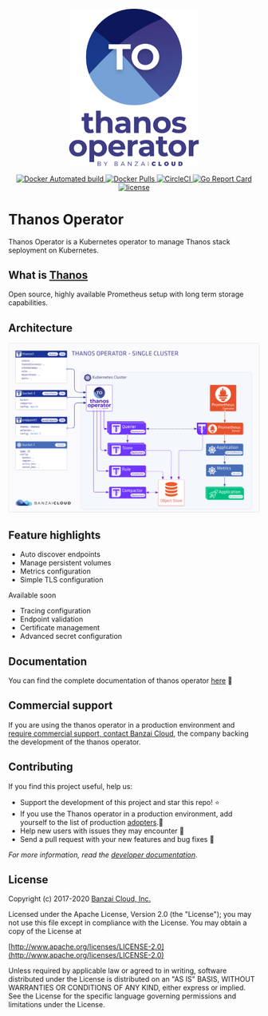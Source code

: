 <p align="center"><img src="docs/img/logo/thanos_operator_vertical.svg" width="260"></p>
<p align="center">

  <a href="https://hub.docker.com/r/banzaicloud/thanos-operator/">
    <img src="https://img.shields.io/docker/automated/banzaicloud/thanos-operator.svg" alt="Docker Automated build">
  </a>

  <a href="https://hub.docker.com/r/banzaicloud/thanos-operator/">
    <img src="https://img.shields.io/docker/pulls/banzaicloud/thanos-operator.svg?style=shield" alt="Docker Pulls">
  </a>

  <a href="https://circleci.com/gh/banzaicloud/thanos-operator">
    <img src="https://circleci.com/gh/banzaicloud/thanos-operator.svg?style=shield" alt="CircleCI">
  </a>

  <a href="https://goreportcard.com/badge/github.com/banzaicloud/thanos-operator">
    <img src="https://goreportcard.com/badge/github.com/banzaicloud/thanos-operator" alt="Go Report Card">
  </a>

  <a href="https://github.com/banzaicloud/thanos-operator/">
    <img src="https://img.shields.io/badge/license-Apache%20v2-orange.svg" alt="license">
  </a>

</p>

# Thanos Operator

Thanos Operator is a Kubernetes operator to manage Thanos stack seployment
on Kubernetes.

## What is [Thanos](http://thanos.io)

Open source, highly available Prometheus setup with long term storage capabilities.


## Architecture
<p align="center"><img src="docs/img/Thanos-single-cluster.png" ></p>

## Feature highlights

- Auto discover endpoints
- Manage persistent volumes
- Metrics configuration
- Simple TLS configuration

Available soon

- Tracing configuration
- Endpoint validation
- Certificate management
- Advanced secret configuration

## Documentation

 You can find the complete documentation of thanos operator [here](./docs/README.md) :blue_book: <br>

## Commercial support
If you are using the thanos operator in a production environment and [require commercial support, contact Banzai Cloud](https://banzaicloud.com/contact/), the company backing the development of the thanos operator.


## Contributing

If you find this project useful, help us:

- Support the development of this project and star this repo! :star:
- If you use the Thanos operator in a production environment, add yourself to the list of production [adopters](https://github.com/banzaicloud/thanos-operator/blob/master/ADOPTERS.md).:metal: <br> 
- Help new users with issues they may encounter :muscle:
- Send a pull request with your new features and bug fixes :rocket: 

*For more information, read the [developer documentation](./docs/developers.md)*.

## License

Copyright (c) 2017-2020 [Banzai Cloud, Inc.](https://banzaicloud.com)

Licensed under the Apache License, Version 2.0 (the "License");
you may not use this file except in compliance with the License.
You may obtain a copy of the License at

[http://www.apache.org/licenses/LICENSE-2.0](http://www.apache.org/licenses/LICENSE-2.0)

Unless required by applicable law or agreed to in writing, software
distributed under the License is distributed on an "AS IS" BASIS,
WITHOUT WARRANTIES OR CONDITIONS OF ANY KIND, either express or implied.
See the License for the specific language governing permissions and
limitations under the License.
